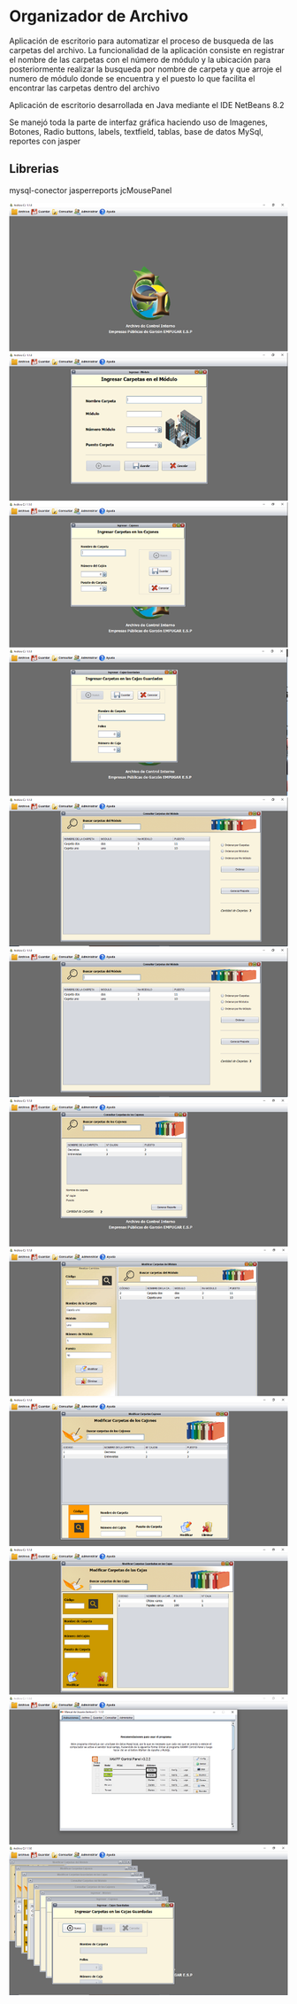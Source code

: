 # Organizador de Archivo

Aplicación de escritorio para automatizar el proceso de busqueda de las carpetas del archivo.
La funcionalidad de la aplicación consiste en registrar el nombre de las carpetas con el número de módulo y la ubicación para posteriormente realizar la busqueda por nombre de carpeta 
y que arroje el numero de módulo donde se encuentra y el puesto lo que facilita el encontrar las carpetas dentro del archivo

Aplicación de escritorio desarrollada en Java mediante el IDE NetBeans 8.2

Se manejó toda la parte de interfaz gráfica haciendo uso de Imagenes, Botones, Radio buttons, labels, textfield, tablas, base de datos MySql, reportes con jasper

## Librerias
  mysql-conector
  jasperreports
  jcMousePanel



![Imagen](https://github.com/NorbeyCollazos/ProyectoCI/blob/master/screens/img1.PNG)
![Imagen](https://github.com/NorbeyCollazos/ProyectoCI/blob/master/screens/img2.PNG)
![Imagen](https://github.com/NorbeyCollazos/ProyectoCI/blob/master/screens/img3.PNG)
![Imagen](https://github.com/NorbeyCollazos/ProyectoCI/blob/master/screens/img4.PNG)
![Imagen](https://github.com/NorbeyCollazos/ProyectoCI/blob/master/screens/img5.PNG)
![Imagen](https://github.com/NorbeyCollazos/ProyectoCI/blob/master/screens/img5.PNG)
![Imagen](https://github.com/NorbeyCollazos/ProyectoCI/blob/master/screens/img6.PNG)
![Imagen](https://github.com/NorbeyCollazos/ProyectoCI/blob/master/screens/img7.PNG)
![Imagen](https://github.com/NorbeyCollazos/ProyectoCI/blob/master/screens/img8.PNG)
![Imagen](https://github.com/NorbeyCollazos/ProyectoCI/blob/master/screens/img9.PNG)
![Imagen](https://github.com/NorbeyCollazos/ProyectoCI/blob/master/screens/img10.PNG)
![Imagen](https://github.com/NorbeyCollazos/ProyectoCI/blob/master/screens/img11.PNG)

